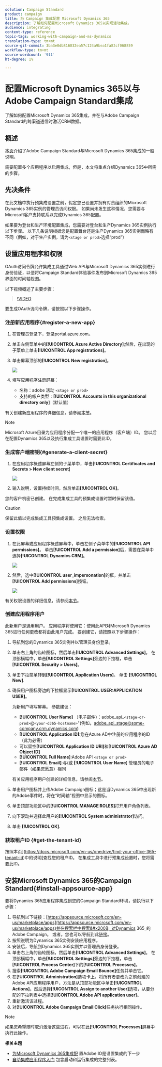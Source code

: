 ```yaml
---
solution: Campaign Standard
product: campaign
title: 为 Campaign 集成配置 Microsoft Dynamics 365
description: 了解如何配置Microsoft Dynamics 365以实现活动集成。
audience: integrating
content-type: reference
topic-tags: working-with-campaign-and-ms-dynamics
translation-type: tm+mt
source-git-commit: 3ba3e0db816832ea57c124a9bea1fa82cf068859
workflow-type: tm+mt
source-wordcount: '911'
ht-degree: 1%

---
```



# 配置Microsoft Dynamics 365以与Adobe Campaign Standard集成

了解如何配置Microsoft Dynamics 365集成，并在与Adobe Campaign Standard的跨渠道通信时激活CRM数据。

## 概述

[本页](../../integrating/using/d365-acs-get-started.md)介绍了Adobe Campaign Standard与Microsoft Dynamics 365集成的一般说明。

需要配置多个应用程序以启用集成，但是，本文将重点介绍Dynamics 365中所需的步骤。

## 先决条件

在此文档中执行预集成设置之前，假定您已设置并拥有对贵组织的Microsoft Dynamics 365实例的管理员访问权限。  如果尚未发生这种情况，您需要与Microsoft客户支持联系以完成Dynamics 365配置。

如果要为登台和生产环境配置集成，您需要对登台和生产Dynamics 365实例执行以下步骤。 以下几条说明根据您是配置舞台还是生产Dynamics 365实例而略有不同（例如，对于生产实例，请为`<stage or prod>`选择“prod”）

## 设置应用程序和权限

OAuth访问令牌允许集成工具通过Web API与Microsoft Dynamics 365实例进行身份验证，以便将Campaign Standard体验事件发布到Microsoft Dynamics 365界面的时间轴视图。

以下视频概述了主要步骤：

>[!VIDEO](https://video.tv.adobe.com/v/27637)

要生成OAuth访问令牌，请按照以下步骤操作。

### 注册新应用程序{#register-a-new-app}

1. 在管理员登录下，登录portal.azure.com。

1. 单击左侧菜单中的&#x200B;**[!UICONTROL Azure Active Directory]**;然后，在出现的子菜单上单击&#x200B;**[!UICONTROL App registrations]**。

1. 单击屏幕顶部的&#x200B;**[!UICONTROL New registration]**。

   ![](assets/do-not-localize/MSdynACSIntegration-7.png)

1. 填写应用程序注册屏幕：

   * 名称：adobe 活动 `<stage or prod>`
   * 支持的帐户类型：**[!UICONTROL Accounts in this organizational directory only]**（默认值）

有关创建新应用程序的详细信息，请参阅[本节](https://docs.microsoft.com/en-us/azure/active-directory/develop/quickstart-register-app)。

>[!NOTE]
>
>Microsoft Azure目录为应用程序分配一个唯一的应用程序（客户端）ID。 您以后在配置Dynamics 365以及执行集成工具设置时需要此ID。

### 生成客户端密钥{#generate-a-client-secret}

1. 在应用程序概述屏幕左侧的子菜单中，单击&#x200B;**[!UICONTROL Certificates and Secrets > New client secret]**

   ![](assets/do-not-localize/MSdynACSIntegration-8.png)

1. 输入说明，设置持续时间，然后单击&#x200B;**[!UICONTROL OK]**。

您的客户机密已创建。 在完成集成工具的预集成设置时暂时保留该值。

>[!CAUTION]
>
>保留此值以完成集成工具预集成设置。 之后无法检索。


### 设置权限

1. 在此屏幕或应用程序概述屏幕中，单击左侧子菜单中的&#x200B;**[!UICONTROL API permissions]**。  单击&#x200B;**[!UICONTROL Add a permission]**&#x200B;后，需要在菜单中选择&#x200B;**[!UICONTROL Dynamics CRM]**。

   ![](assets/do-not-localize/MSdynACSIntegration-9.png)

1. 然后，选中&#x200B;**[!UICONTROL user_impersonation]**&#x200B;的框，并单击&#x200B;**[!UICONTROL Add permissions]**&#x200B;按钮。

   ![](assets/do-not-localize/MSdynACSIntegration-10.png)

有关权限设置的详细信息，请参阅[本节](https://docs.microsoft.com/en-us/azure/active-directory/develop/quickstart-configure-app-access-web-apis#add-permissions-to-access-web-apis)。

### 创建应用程序用户

此新用户是通用用户。 应用程序将使用它：使用此API对Microsoft Dynamics 365进行任何更改都将由此用户完成。 要创建它，请按照以下步骤操作：

1. 导航到您的Dynamics 365实例并以管理员身份登录。

1. 单击右上角的齿轮图标，然后单击&#x200B;**[!UICONTROL Advanced Settings]**。 在顶部横幅中，单击&#x200B;**[!UICONTROL Settings]**&#x200B;旁边的下拉框，单击&#x200B;**[!UICONTROL Security > Users]**。

1. 单击下拉菜单转到&#x200B;**[!UICONTROL Application Users]**。 单击 **[!UICONTROL New]**.

1. 确保用户图标旁边的下拉框显示&#x200B;**[!UICONTROL USER:APPLICATION USER]**。

   为新用户填写屏幕。  参数建议：

   * **[!UICONTROL User Name]** （电子邮件）：adobe_api_`<stage-or-prod>`@`<your-d365-hostname>`&quot;(例如，adobe_api_stage@some-company.crm.dynamics.com)
   * **[!UICONTROL Application ID]**:您在Azure AD中注册的应用程序的ID（此为必需）
   * 可以留空&#x200B;**[!UICONTROL Application ID URI]**&#x200B;和&#x200B;**[!UICONTROL Azure AD Object ID]**
   * **[!UICONTROL Full Name]**:Adobe API  `<stage or prod>`
   * **[!UICONTROL Email]**:与(或 **[!UICONTROL User Name]** 管理员的电子邮件（如果您愿意）相同

   有关应用程序用户创建的详细信息，请参阅[本节](https://docs.microsoft.com/en-gb/power-platform/admin/create-users-assign-online-security-roles#create-an-application-user)。

1. 单击用户图标并上传Adobe Campaign图标；这是当Dynamics 365中出现新的Adobe事件时，将在“时间轴”视图中显示的图标。

1. 单击顶部功能区中的&#x200B;**[!UICONTROL MANAGE ROLES]**&#x200B;打开用户角色列表。

1. 向下滚动并选择此用户的&#x200B;**[!UICONTROL System administrator]**&#x200B;访问。

1. 单击 **[!UICONTROL OK]**.

### 获取租户ID {#get-the-tenant-id}

按照本页](https://docs.microsoft.com/en-us/onedrive/find-your-office-365-tenant-id)中的说明[查找您的租户ID。  在集成工具中进行预集成设置时，您将需要此ID。

## 安装Microsoft Dynamics 365的Campaign Standard{#install-appsource-app}

要将Dynamics 365应用程序集成到您的Campaign Standard环境，请执行以下步骤：

1. 导航到以下链接：[https://appsource.microsoft.com/en-us/marketplace/apps](https://appsource.microsoft.com/en-us/marketplace/apps)并在搜索栏中搜索&#x200B;_对Dynamics 365_的Adobe Campaign。
或者，您也可以导航到此[链接](https://appsource.microsoft.com/en-us/product/dynamics-365/adobecampaign.re4snj-a4n7-5t6y-a14br-d5d1b?flightCodes=adobesignhide&amp;tab=Overview)。
1. 按照说明为Dynamics 365实例安装应用程序。
1. 安装后，导航到Dynamics 365实例并以管理员身份登录。
1. 单击右上角的齿轮图标，然后单击&#x200B;**[!UICONTROL Advanced Settings]**。 在顶部横幅中，单击&#x200B;**[!UICONTROL Settings]**&#x200B;旁边的下拉框，单击&#x200B;**[!UICONTROL Process Center]**&#x200B;下的&#x200B;**[!UICONTROL Processes]**。
1. 搜索&#x200B;**[!UICONTROL Adobe Campaign Email Bounce]**&#x200B;任务并单击它。
1. 在&#x200B;**[!UICONTROL Administration]**&#x200B;选项卡上，将所有者更改为之前创建的Adobe API应用程序用户，方法是从顶部功能区中单击&#x200B;**[!UICONTROL Actions]**，然后选择&#x200B;**[!UICONTROL Assign to another User]**&#x200B;选项，从要分配的下拉列表中选择&#x200B;**[!UICONTROL Adobe API application user]**。
1. 重新激活该过程。
1. 对&#x200B;**[!UICONTROL Adobe Campaign Email Click]**&#x200B;任务执行相同操作。

>[!NOTE]
>
>如果您希望随时取消激活这些进程，可以在此&#x200B;**[!UICONTROL Processes]**&#x200B;屏幕中执行此操作。

**相关主题**

* [为Microsoft Dynamics 365集成配](../../integrating/using/d365-acs-configure-adobe-io.md) 置Adobe IO是设置集成的下一步
* [自助集成应用程序入门](../../integrating/using/d365-acs-self-service-app-quick-start-guide.md) 包含启动和运行集成的完整列表。
